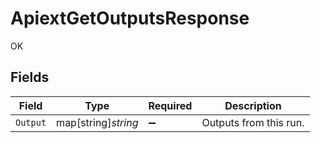 # ApiextGetOutputsResponse

OK


## Fields

| Field                  | Type                   | Required               | Description            |
| ---------------------- | ---------------------- | ---------------------- | ---------------------- |
| `Output`               | map[string]*string*    | :heavy_minus_sign:     | Outputs from this run. |